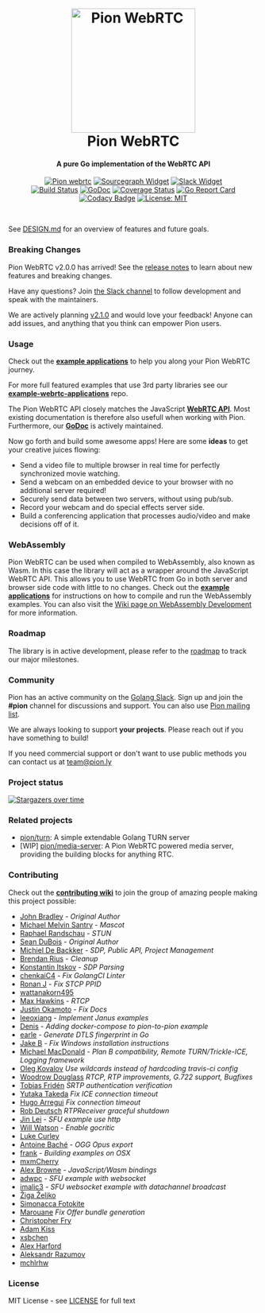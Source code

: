 <h1 align="center">
  <a href="https://pion.ly"><img src="./.github/pion-gopher-webrtc.png" alt="Pion WebRTC" height="250px"></a>
  <br>
  Pion WebRTC
  <br>
</h1>
<h4 align="center">A pure Go implementation of the WebRTC API</h4>
<p align="center">
  <a href="https://pion.ly"><img src="https://img.shields.io/badge/pion-webrtc-gray.svg?longCache=true&colorB=brightgreen" alt="Pion webrtc"></a>
  <a href="https://sourcegraph.com/github.com/pion/webrtc?badge"><img src="https://sourcegraph.com/github.com/pion/webrtc/-/badge.svg" alt="Sourcegraph Widget"></a>
  <a href="https://pion.ly/slack"><img src="https://img.shields.io/badge/join-us%20on%20slack-gray.svg?longCache=true&logo=slack&colorB=brightgreen" alt="Slack Widget"></a>
  <br>
  <a href="https://travis-ci.org/pion/webrtc"><img src="https://travis-ci.org/pion/webrtc.svg?branch=master" alt="Build Status"></a>
  <a href="https://godoc.org/github.com/pion/webrtc"><img src="https://godoc.org/github.com/pion/webrtc?status.svg" alt="GoDoc"></a>
  <a href="https://codecov.io/gh/pion/webrtc"><img src="https://codecov.io/gh/pion/webrtc/branch/master/graph/badge.svg" alt="Coverage Status"></a>
  <a href="https://goreportcard.com/report/github.com/pion/webrtc"><img src="https://goreportcard.com/badge/github.com/pion/webrtc" alt="Go Report Card"></a>
  <a href="https://www.codacy.com/app/Sean-Der/webrtc"><img src="https://api.codacy.com/project/badge/Grade/18f4aec384894e6aac0b94effe51961d" alt="Codacy Badge"></a>
  <a href="LICENSE"><img src="https://img.shields.io/badge/License-MIT-yellow.svg" alt="License: MIT"></a>
</p>
<br>


See [DESIGN.md](DESIGN.md) for an overview of features and future goals.

### Breaking Changes

Pion WebRTC v2.0.0 has arrived! See the [release notes](https://pion.ly/knowledge-base/release-notes/webrtc-v2.0.0/) to learn about new features and breaking changes.

Have any questions? Join [the Slack channel](https://pion.ly/slack) to follow development and speak with the maintainers.

We are actively planning [v2.1.0](https://github.com/pion/webrtc/projects/11) and would love your feedback! Anyone can add issues, and anything that you think can empower Pion users.

### Usage
Check out the **[example applications](examples/README.md)** to help you along your Pion WebRTC journey.

For more full featured examples that use 3rd party libraries see our **[example-webrtc-applications](https://github.com/pion/example-webrtc-applications)** repo.

The Pion WebRTC API closely matches the JavaScript **[WebRTC API](https://w3c.github.io/webrtc-pc/)**. Most existing documentation is therefore also usefull when working with Pion. Furthermore, our **[GoDoc](https://godoc.org/github.com/pion/webrtc)** is actively maintained.

Now go forth and build some awesome apps! Here are some **ideas** to get your creative juices flowing:
* Send a video file to multiple browser in real time for perfectly synchronized movie watching.
* Send a webcam on an embedded device to your browser with no additional server required!
* Securely send data between two servers, without using pub/sub.
* Record your webcam and do special effects server side.
* Build a conferencing application that processes audio/video and make decisions off of it.

### WebAssembly
Pion WebRTC can be used when compiled to WebAssembly, also known as Wasm. In
this case the library will act as a wrapper around the JavaScript WebRTC API.
This allows you to use WebRTC from Go in both server and browser side code with
little to no changes. Check out the
**[example applications](examples/README.md#webassembly)** for instructions on
how to compile and run the WebAssembly examples. You can also visit the
[Wiki page on WebAssembly Development](https://github.com/pion/webrtc/wiki/WebAssembly-Development-and-Testing)
for more information.

### Roadmap
The library is in active development, please refer to the [roadmap](https://github.com/pion/webrtc/issues/9) to track our major milestones.

### Community
Pion has an active community on the [Golang Slack](https://invite.slack.golangbridge.org/). Sign up and join the **#pion** channel for discussions and support. You can also use [Pion mailing list](https://groups.google.com/forum/#!forum/pion).

We are always looking to support **your projects**. Please reach out if you have something to build!

If you need commercial support or don't want to use public methods you can contact us at [team@pion.ly](mailto:team@pion.ly)


### Project status

[![Stargazers over time](https://starchart.cc/pion/webrtc.svg)](https://starchart.cc/pion/webrtc)



### Related projects
* [pion/turn](https://github.com/pion/turn): A simple extendable Golang TURN server
* [WIP] [pion/media-server](https://github.com/pion/media-server): A Pion WebRTC powered media server, providing the building blocks for anything RTC.

### Contributing
Check out the **[contributing wiki](https://github.com/pion/webrtc/wiki/Contributing)** to join the group of amazing people making this project possible:

* [John Bradley](https://github.com/kc5nra) - *Original Author*
* [Michael Melvin Santry](https://github.com/santrym) - *Mascot*
* [Raphael Randschau](https://github.com/nicolai86) - *STUN*
* [Sean DuBois](https://github.com/Sean-Der) - *Original Author*
* [Michiel De Backker](https://github.com/backkem) - *SDP, Public API, Project Management*
* [Brendan Rius](https://github.com/brendanrius) - *Cleanup*
* [Konstantin Itskov](https://github.com/trivigy) - *SDP Parsing*
* [chenkaiC4](https://github.com/chenkaiC4) - *Fix GolangCI Linter*
* [Ronan J](https://github.com/ronanj) - *Fix STCP PPID*
* [wattanakorn495](https://github.com/wattanakorn495)
* [Max Hawkins](https://github.com/maxhawkins) - *RTCP*
* [Justin Okamoto](https://github.com/justinokamoto) - *Fix Docs*
* [leeoxiang](https://github.com/notedit) - *Implement Janus examples*
* [Denis](https://github.com/Hixon10) - *Adding docker-compose to pion-to-pion example*
* [earle](https://github.com/aguilEA) - *Generate DTLS fingerprint in Go*
* [Jake B](https://github.com/silbinarywolf) - *Fix Windows installation instructions*
* [Michael MacDonald](https://github.com/mjmac) - *Plan B compatibility, Remote TURN/Trickle-ICE, Logging framework*
* [Oleg Kovalov](https://github.com/cristaloleg) *Use wildcards instead of hardcoding travis-ci config*
* [Woodrow Douglass](https://github.com/wdouglass) *RTCP, RTP improvements, G.722 support, Bugfixes*
* [Tobias Fridén](https://github.com/tobiasfriden) *SRTP authentication verification*
* [Yutaka Takeda](https://github.com/enobufs) *Fix ICE connection timeout*
* [Hugo Arregui](https://github.com/hugoArregui) *Fix connection timeout*
* [Rob Deutsch](https://github.com/rob-deutsch) *RTPReceiver graceful shutdown*
* [Jin Lei](https://github.com/jinleileiking) - *SFU example use http*
* [Will Watson](https://github.com/wwatson) - *Enable gocritic*
* [Luke Curley](https://github.com/kixelated)
* [Antoine Baché](https://github.com/Antonito) - *OGG Opus export*
* [frank](https://github.com/feixiao) - *Building examples on OSX*
* [mxmCherry](https://github.com/mxmCherry)
* [Alex Browne](https://github.com/albrow) - *JavaScript/Wasm bindings*
* [adwpc](https://github.com/adwpc) - *SFU example with websocket*
* [imalic3](https://github.com/imalic3) - *SFU websocket example with datachannel broadcast*
* [Žiga Željko](https://github.com/zigazeljko)
* [Simonacca Fotokite](https://github.com/simonacca-fotokite)
* [Marouane](https://github.com/nindolabs) *Fix Offer bundle generation*
* [Christopher Fry](https://github.com/christopherfry)
* [Adam Kiss](https://github.com/masterada)
* [xsbchen](https://github.com/xsbchen)
* [Alex Harford](https://github.com/alexjh)
* [Aleksandr Razumov](https://github.com/ernado)
* [mchlrhw](https://github.com/mchlrhw)

### License
MIT License - see [LICENSE](LICENSE) for full text
